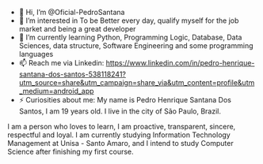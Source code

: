 - 👋 Hi, I’m @Oficial-PedroSantana
- 👀 I’m interested in To be Better every day, qualify myself for the job market and being a great developer
- 🌱 I’m currently learning Python, Programming Logic, Database, Data Sciences, data structure, Software Engineering and some programming languages
- 📫 Reach me via Linkedin: https://www.linkedin.com/in/pedro-henrique-santana-dos-santos-538118241?utm_source=share&utm_campaign=share_via&utm_content=profile&utm_medium=android_app
- ⚡ Curiosities about me: My name is Pedro Henrique Santana Dos Santos, I am 19 years old. I live in the city of São Paulo, Brazil.

I am a person who loves to learn, I am proactive, transparent, sincere, respectful and loyal. I am currently studying Information Technology Management at Unisa - Santo Amaro, and I intend to study Computer Science after finishing my first course.

<!---
Oficial-PedroSantana/Oficial-PedroSantana is a ✨ special ✨ repository because its `README.md` (this file) appears on your GitHub profile.
You can click the Preview link to take a look at your changes.
--->
